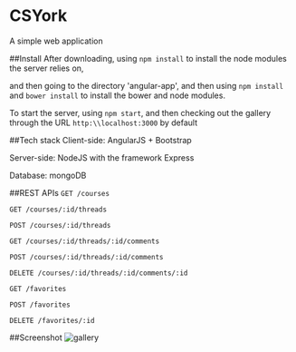 # CSYork
A simple web application 

##Install
After downloading, using `npm install` to install the node modules the server relies on, 

and then going to the directory 'angular-app', and then using `npm install` and `bower install` to install the bower and node modules.

To start the server, using `npm start`, and then checking out the gallery through the URL `http:\\localhost:3000` by default 

##Tech stack
Client-side: AngularJS + Bootstrap

Server-side: NodeJS with the framework Express

Database: mongoDB

##REST APIs
`GET /courses`

`GET /courses/:id/threads`

`POST /courses/:id/threads`

`GET /courses/:id/threads/:id/comments`

`POST /courses/:id/threads/:id/comments`

`DELETE /courses/:id/threads/:id/comments/:id`

`GET /favorites`

`POST /favorites`

 `DELETE /favorites/:id`

##Screenshot
![gallery](https://www.dropbox.com/s/h6ungt0o7oe6yvy/hackfest.png?raw=1)
